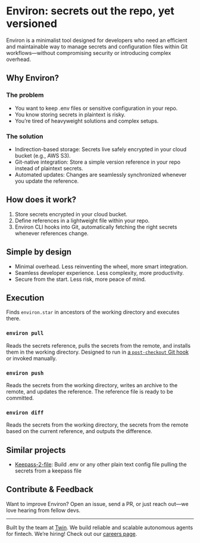 # Environ: secrets out the repo, yet versioned
Environ is a minimalist tool designed for developers who need an efficient and maintainable way to manage secrets and configuration files within Git workflows—without compromising security or introducing complex overhead.

## Why Environ?

### The problem
- You want to keep .env files or sensitive configuration in your repo.
- You know storing secrets in plaintext is risky.
- You’re tired of heavyweight solutions and complex setups.

### The solution
- Indirection-based storage: Secrets live safely encrypted in your cloud bucket (e.g., AWS S3).
- Git-native integration: Store a simple version reference in your repo instead of plaintext secrets.
- Automated updates: Changes are seamlessly synchronized whenever you update the reference.

## How does it work?
1. Store secrets encrypted in your cloud bucket.
2. Define references in a lightweight file within your repo.
3. Environ CLI hooks into Git, automatically fetching the right secrets whenever references change.

## Simple by design
- Minimal overhead. Less reinventing the wheel, more smart integration.
- Seamless developer experience. Less complexity, more productivity.
- Secure from the start. Less risk, more peace of mind.

## Execution
Finds `environ.star` in ancestors of the working directory and executes there.

### `environ pull`
Reads the secrets reference, pulls the secrets from the remote, and installs them in the working directory.
Designed to run in [a `post-checkout` Git hook](example/post-checkout) or invoked manually.

### `environ push`
Reads the secrets from the working directory, writes an archive to the remote, and updates the reference.
The reference file is ready to be committed.

### `environ diff`
Reads the secrets from the working directory, the secrets from the remote based on the current reference, and outputs the difference.

## Similar projects
* [Keepass-2-file](https://github.com/Dracks/keepass-2-file): Build .env or any other plain text config file pulling the secrets from a keepass file

## Contribute & Feedback
Want to improve Environ? Open an issue, send a PR, or just reach out—we love hearing from fellow devs.

----
Built by the team at [Twin](https://twin.so). We build reliable and scalable autonomous agents for fintech.
We’re hiring! Check out our [careers page](https://twin.so/careers).
